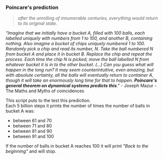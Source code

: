 ### Poincare's prediction

> *after the unrolling of innumerable centuries, everything would return to its original state.*

  *"Imagine that we initially have a bucket A, filled with 100 balls, each labelled uniquely with numbers from 1 to 100, and another B, containing nothing. Also imagine a bucket of chips uniquely numbered 1 to 100. Randomly pick a chip and read its number, N. Take the ball numbered N from bucket A and place it in bucket B. Replace the  chip and repeat the process. Each time the chip N is picked, move the ball labelled N from whatever bucket it is in to the other bucket. (...) Can you guess what will happen in the long run? It may seem counterintuitive, even amazing, but with absolute certainty, all the balls will eventually return to  container A, though it will take an enormously long time for that to happen. **Poincare's general theorem on dynamical systems predicts this**."* - Joseph Mazur - The Maths and Myths of coincidences

This script puts to the test this prediction.  
Each 5 billion steps it prints the number of times the number of balls in bucket A was:  
* between 61 and 70
* between 71 and 80
* between 81 and 90
* between 91 and 100

If the number of balls in bucket A reaches 100 it will print *"Back to the beginning"* and will stop. 
